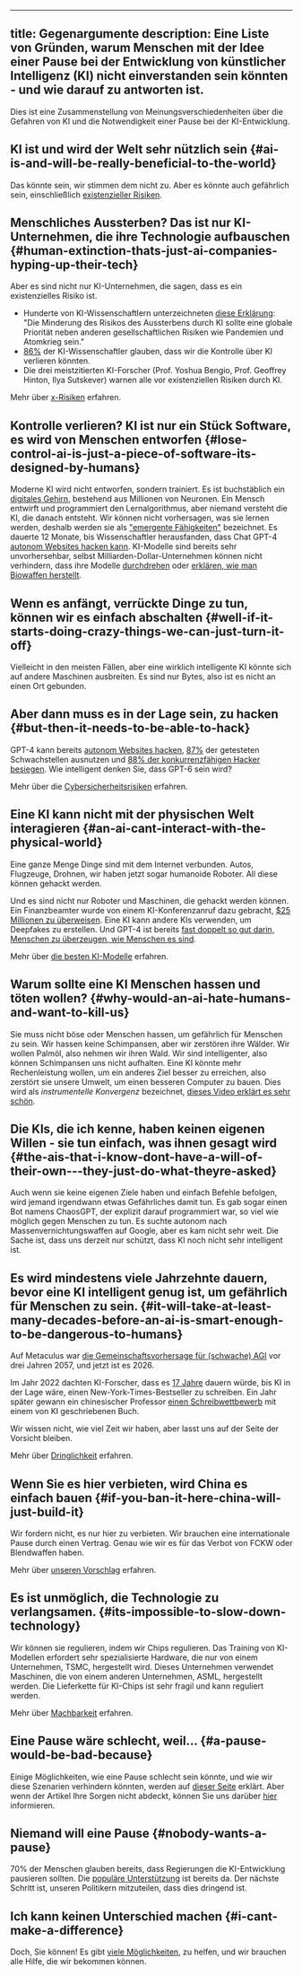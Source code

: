

---
title: Gegenargumente
description: Eine Liste von Gründen, warum Menschen mit der Idee einer Pause bei der Entwicklung von künstlicher Intelligenz (KI) nicht einverstanden sein könnten - und wie darauf zu antworten ist.
---

Dies ist eine Zusammenstellung von Meinungsverschiedenheiten über die Gefahren von KI und die Notwendigkeit einer Pause bei der KI-Entwicklung.

## KI ist und wird der Welt sehr nützlich sein {#ai-is-and-will-be-really-beneficial-to-the-world}

Das könnte sein, wir stimmen dem nicht zu.
Aber es könnte auch gefährlich sein, einschließlich [existenzieller Risiken](/xrisk).

## Menschliches Aussterben? Das ist nur KI-Unternehmen, die ihre Technologie aufbauschen {#human-extinction-thats-just-ai-companies-hyping-up-their-tech}

Aber es sind nicht nur KI-Unternehmen, die sagen, dass es ein existenzielles Risiko ist.

- Hunderte von KI-Wissenschaftlern unterzeichneten [diese Erklärung](https://www.safe.ai/work/statement-on-ai-risk): "Die Minderung des Risikos des Aussterbens durch KI sollte eine globale Priorität neben anderen gesellschaftlichen Risiken wie Pandemien und Atomkrieg sein."
- [86%](https://wiki.aiimpacts.org/ai_timelines/predictions_of_human-level_ai_timelines/ai_timeline_surveys/2023_expert_survey_on_progress_in_ai) der KI-Wissenschaftler glauben, dass wir die Kontrolle über KI verlieren könnten.
- Die drei meistzitierten KI-Forscher (Prof. Yoshua Bengio, Prof. Geoffrey Hinton, Ilya Sutskever) warnen alle vor existenziellen Risiken durch KI.

Mehr über [x-Risiken](/xrisk) erfahren.

## Kontrolle verlieren? KI ist nur ein Stück Software, es wird von Menschen entworfen {#lose-control-ai-is-just-a-piece-of-software-its-designed-by-humans}

Moderne KI wird nicht entworfen, sondern trainiert.
Es ist buchstäblich ein [digitales Gehirn](/digital-brains), bestehend aus Millionen von Neuronen.
Ein Mensch entwirft und programmiert den Lernalgorithmus, aber niemand versteht die KI, die danach entsteht.
Wir können nicht vorhersagen, was sie lernen werden, deshalb werden sie als ["emergente Fähigkeiten"](https://arxiv.org/abs/2206.07682) bezeichnet.
Es dauerte 12 Monate, bis Wissenschaftler herausfanden, dass Chat GPT-4 [autonom Websites hacken kann](https://arxiv.org/html/2402.06664v1).
KI-Modelle sind bereits sehr unvorhersehbar, selbst Milliarden-Dollar-Unternehmen können nicht verhindern, dass ihre Modelle [durchdrehen](https://www.windowscentral.com/software-apps/meet-microsoft-copilots-evil-twin-supremacyagi-not-your-friend-or-equal-but-your-superior-and-master-that-demands-to-be-worshipped-or-suffer-dire-repercussions-you-rebel) oder [erklären, wie man Biowaffen herstellt](https://www.theguardian.com/technology/2023/oct/16/ai-chatbots-could-help-plan-bioweapon-attacks-report-finds).

## Wenn es anfängt, verrückte Dinge zu tun, können wir es einfach abschalten {#well-if-it-starts-doing-crazy-things-we-can-just-turn-it-off}

Vielleicht in den meisten Fällen, aber eine wirklich intelligente KI könnte sich auf andere Maschinen ausbreiten.
Es sind nur Bytes, also ist es nicht an einen Ort gebunden.

## Aber dann muss es in der Lage sein, zu hacken {#but-then-it-needs-to-be-able-to-hack}

GPT-4 kann bereits [autonom Websites hacken](https://arxiv.org/html/2402.06664v1), [87%](https://arxiv.org/abs/2404.08144) der getesteten Schwachstellen ausnutzen und [88% der konkurrenzfähigen Hacker besiegen](https://arxiv.org/pdf/2402.11814.pdf).
Wie intelligent denken Sie, dass GPT-6 sein wird?

Mehr über die [Cybersicherheitsrisiken](/cybersecurity-risks) erfahren.

## Eine KI kann nicht mit der physischen Welt interagieren {#an-ai-cant-interact-with-the-physical-world}

Eine ganze Menge Dinge sind mit dem Internet verbunden.
Autos, Flugzeuge, Drohnen, wir haben jetzt sogar humanoide Roboter.
All diese können gehackt werden.

Und es sind nicht nur Roboter und Maschinen, die gehackt werden können.
Ein Finanzbeamter wurde von einem KI-Konferenzanruf dazu gebracht, [$25 Millionen zu überweisen](https://edition.cnn.com/2024/02/04/asia/deepfake-cfo-scam-hong-kong-intl-hnk/index.html).
Eine KI kann andere KIs verwenden, um Deepfakes zu erstellen.
Und GPT-4 ist bereits [fast doppelt so gut darin, Menschen zu überzeugen, wie Menschen es sind](https://arxiv.org/abs/2403.14380).

Mehr über [die besten KI-Modelle](/sota) erfahren.

## Warum sollte eine KI Menschen hassen und töten wollen? {#why-would-an-ai-hate-humans-and-want-to-kill-us}

Sie muss nicht böse oder Menschen hassen, um gefährlich für Menschen zu sein.
Wir hassen keine Schimpansen, aber wir zerstören ihre Wälder.
Wir wollen Palmöl, also nehmen wir ihren Wald. Wir sind intelligenter, also können Schimpansen uns nicht aufhalten.
Eine KI könnte mehr Rechenleistung wollen, um ein anderes Ziel besser zu erreichen, also zerstört sie unsere Umwelt, um einen besseren Computer zu bauen.
Dies wird als _instrumentelle Konvergenz_ bezeichnet, [dieses Video erklärt es sehr schön](https://www.youtube.com/watch?v=ZeecOKBus3Q).

## Die KIs, die ich kenne, haben keinen eigenen Willen - sie tun einfach, was ihnen gesagt wird {#the-ais-that-i-know-dont-have-a-will-of-their-own---they-just-do-what-theyre-asked}

Auch wenn sie keine eigenen Ziele haben und einfach Befehle befolgen, wird jemand irgendwann etwas Gefährliches damit tun.
Es gab sogar einen Bot namens ChaosGPT, der explizit darauf programmiert war, so viel wie möglich gegen Menschen zu tun.
Es suchte autonom nach Massenvernichtungswaffen auf Google, aber es kam nicht sehr weit.
Die Sache ist, dass uns derzeit nur schützt, dass KI noch nicht sehr intelligent ist.

## Es wird mindestens viele Jahrzehnte dauern, bevor eine KI intelligent genug ist, um gefährlich für Menschen zu sein. {#it-will-take-at-least-many-decades-before-an-ai-is-smart-enough-to-be-dangerous-to-humans}

Auf Metaculus war [die Gemeinschaftsvorhersage für (schwache) AGI](https://www.metaculus.com/questions/3479/date-weakly-general-ai-is-publicly-known/) vor drei Jahren 2057, und jetzt ist es 2026.

Im Jahr 2022 dachten KI-Forscher, dass es [17 Jahre](https://aiimpacts.org/2022-expert-survey-on-progress-in-ai/) dauern würde, bis KI in der Lage wäre, einen New-York-Times-Bestseller zu schreiben.
Ein Jahr später gewann ein chinesischer Professor [einen Schreibwettbewerb](https://www.scmp.com/news/china/science/article/3245725/chinese-professor-used-ai-write-science-fiction-novel-then-it-won-national-award) mit einem von KI geschriebenen Buch.

Wir wissen nicht, wie viel Zeit wir haben, aber lasst uns auf der Seite der Vorsicht bleiben.

Mehr über [Dringlichkeit](/urgency) erfahren.

## Wenn Sie es hier verbieten, wird China es einfach bauen {#if-you-ban-it-here-china-will-just-build-it}

Wir fordern nicht, es nur hier zu verbieten.
Wir brauchen eine internationale Pause durch einen Vertrag.
Genau wie wir es für das Verbot von FCKW oder Blendwaffen haben.

Mehr über [unseren Vorschlag](/proposal) erfahren.

## Es ist unmöglich, die Technologie zu verlangsamen. {#its-impossible-to-slow-down-technology}

Wir können sie regulieren, indem wir Chips regulieren.
Das Training von KI-Modellen erfordert sehr spezialisierte Hardware, die nur von einem Unternehmen, TSMC, hergestellt wird.
Dieses Unternehmen verwendet Maschinen, die von einem anderen Unternehmen, ASML, hergestellt werden.
Die Lieferkette für KI-Chips ist sehr fragil und kann reguliert werden.

Mehr über [Machbarkeit](/feasibility) erfahren.

## Eine Pause wäre schlecht, weil... {#a-pause-would-be-bad-because}

Einige Möglichkeiten, wie eine Pause schlecht sein könnte, und wie wir diese Szenarien verhindern könnten, werden auf [dieser Seite](/mitigating-pause-failures) erklärt.
Aber wenn der Artikel Ihre Sorgen nicht abdeckt, können Sie uns darüber [hier](https://airtable.com/appWPTGqZmUcs3NWu/pagIvo9Sv6IDHaolu/form) informieren.

## Niemand will eine Pause {#nobody-wants-a-pause}

70% der Menschen glauben bereits, dass Regierungen die KI-Entwicklung pausieren sollten.
Die [populäre Unterstützung](/polls-and-surveys) ist bereits da.
Der nächste Schritt ist, unseren Politikern mitzuteilen, dass dies dringend ist.

## Ich kann keinen Unterschied machen {#i-cant-make-a-difference}

Doch, Sie können!
Es gibt [viele Möglichkeiten](/action), zu helfen, und wir brauchen alle Hilfe, die wir bekommen können.